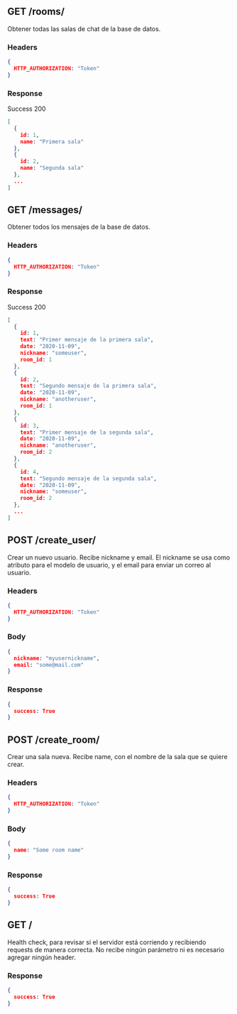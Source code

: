 ## GET /rooms/
Obtener todas las salas de chat de la base de datos.

### Headers
``` json
{
  HTTP_AUTHORIZATION: "Token"
}
```

### Response
Success 200
``` json
[
  {
    id: 1,
    name: "Primera sala"
  },
  {
    id: 2,
    name: "Segunda sala"
  },
  ...
]
```

## GET /messages/
Obtener todos los mensajes de la base de datos.

### Headers
``` json
{
  HTTP_AUTHORIZATION: "Token"
}
```

### Response
Success 200
``` json
[
  {
    id: 1,
    text: "Primer mensaje de la primera sala",
    date: "2020-11-09",
    nickname: "someuser",
    room_id: 1
  },
  {
    id: 2,
    text: "Segundo mensaje de la primera sala",
    date: "2020-11-09",
    nickname: "anotheruser",
    room_id: 1
  },
  {
    id: 3,
    text: "Primer mensaje de la segunda sala",
    date: "2020-11-09",
    nickname: "anotheruser",
    room_id: 2
  },
  {
    id: 4,
    text: "Segundo mensaje de la segunda sala",
    date: "2020-11-09",
    nickname: "someuser",
    room_id: 2
  },
  ...
]
```

## POST /create_user/
Crear un nuevo usuario. Recibe nickname y email. El nickname se usa como atributo para el modelo de usuario, y el email para enviar un correo al usuario.

### Headers
``` json
{
  HTTP_AUTHORIZATION: "Token"
}
```

### Body
``` json
{
  nickname: "myusernickname",
  email: "some@mail.com"
}
```

### Response
```json
{
  success: True
}
```

## POST /create_room/
Crear una sala nueva. Recibe name, con el nombre de la sala que se quiere crear.

### Headers
``` json
{
  HTTP_AUTHORIZATION: "Token"
}
```

### Body
``` json
{
  name: "Some room name"
}
```

### Response
```json
{
  success: True
}
```

## GET /
Health check, para revisar si el servidor está corriendo y recibiendo requests de manera correcta. No recibe ningún parámetro ni es necesario agregar ningún header.

### Response
```json
{
  success: True
}
```
